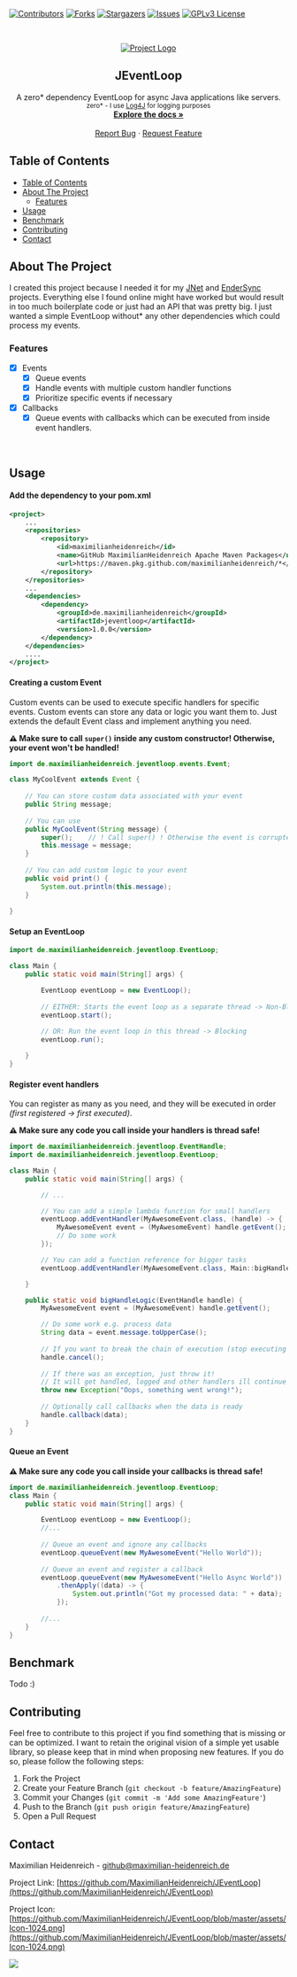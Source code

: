 <!-- PROJECT SHIELDS -->
<!--
*** I'm using markdown "reference style" links for readability.
*** Reference links are enclosed in brackets [ ] instead of parentheses ( ).
*** See the bottom of this document for the declaration of the reference variables
*** for contributors-url, forks-url, etc. This is an optional, concise syntax you may use.
*** https://www.markdownguide.org/basic-syntax/#reference-style-links
-->
[![Contributors][contributors-shield]][contributors-url]
[![Forks][forks-shield]][forks-url]
[![Stargazers][stars-shield]][stars-url]
[![Issues][issues-shield]][issues-url]
[![GPLv3 License][license-shield]][license-url]

<!-- MARKDOWN LINKS & IMAGES -->
<!-- https://www.markdownguide.org/basic-syntax/#reference-style-links -->
[contributors-shield]: https://img.shields.io/github/contributors/MaximilianHeidenreich/JEventLoop.svg?style=flat-square
[contributors-url]: https://github.com/MaximilianHeidenreich/JEventLoop/graphs/contributors
[forks-shield]: https://img.shields.io/github/forks/MaximilianHeidenreich/JEventLoop?style=flat-square
[forks-url]: https://github.com/MaximilianHeidenreich/JEventLoop/network
[stars-shield]: https://img.shields.io/github/stars/MaximilianHeidenreich/JEventLoop?style=flat-square
[stars-url]: https://github.com/MaximilianHeidenreich/JEventLoop/stargazers
[issues-shield]: https://img.shields.io/github/issues/MaximilianHeidenreich/JEventLoop?style=flat-square
[issues-url]: https://github.com/MaximilianHeidenreich/JEventLoop/issues
[license-shield]: https://img.shields.io/github/license/MaximilianHeidenreich/JEventLoop?style=flat-square
[license-url]: https://github.com/MaximilianHeidenreich/JEventLoop/blob/master/LICENSE

<!-- PROJECT HEADER -->
<br />
<p align="center">
  <a href="https://github.com/MaximilianHeidenreich/JEventLoop">
    <img src="https://github.com/MaximilianHeidenreich/JEventLoop/blob/master/assets/Icon-128.png?raw=true" alt="Project Logo" >
  </a>

  <h2 align="center">JEventLoop</h2>

  <p align="center">
    A zero* dependency EventLoop for async Java applications like servers.
    <br>
    <small>zero* - I use <a href="https://logging.apache.org/log4j/2.x/">Log4J</a> for logging purposes</small>
    <br />
    <a href="#"><strong>Explore the docs »</strong></a>
    <br />
    <br />
    <a href="https://github.com/MaximilianHeidenreich/JEventLoop/issues">Report Bug</a>
    ·
    <a href="https://github.com/MaximilianHeidenreich/JEventLoop/issues">Request Feature</a>
  </p>
</p>

<!-- TABLE OF CONTENTS -->
## Table of Contents

- [Table of Contents](#table-of-contents)
- [About The Project](#about-the-project)
  - [Features](#features)
- [Usage](#usage)
- [Benchmark](#benchmark)
- [Contributing](#contributing)
- [Contact](#contact)

<!-- ABOUT THE PROJECT -->
## About The Project

I created this project because I needed it for my [JNet]() and [EnderSync]() projects. 
Everything else I found online might have worked but would result in too much boilerplate code or
just had an API that was pretty big.
I just wanted a simple EventLoop without* any other dependencies which could process my events.

### Features

- [x] Events
    - [x] Queue events
    - [x] Handle events with multiple custom handler functions
    - [x] Prioritize specific events if necessary
- [x] Callbacks
    - [x] Queue events with callbacks which can be executed from inside event handlers.

<br>

<!-- USAGE -->
## Usage

#### Add the dependency to your pom.xml
```xml
<project>
    ...
    <repositories>
        <repository>
            <id>maximilianheidenreich</id>
            <name>GitHub MaximilianHeidenreich Apache Maven Packages</name>
            <url>https://maven.pkg.github.com/maximilianheidenreich/*</url>
        </repository>
    </repositories>
    ...
    <dependencies>
        <dependency>
            <groupId>de.maximilianheidenreich</groupId>
            <artifactId>jeventloop</artifactId>
            <version>1.0.0</version>
        </dependency>
    </dependencies>
    ....
</project>
```

#### Creating a custom Event

Custom events can be used to execute specific handlers for specific events. Custom events can store any data 
or logic you want them to. Just extends the default Event class and implement anything you need.

**⚠️ Make sure to call `super()` inside any custom constructor! Otherwise, your event won't be handled!**

```java
import de.maximilianheidenreich.jeventloop.events.Event;

class MyCoolEvent extends Event {
  
    // You can store custom data associated with your event
    public String message;
    
    // You can use 
    public MyCoolEvent(String message) {
        super();    // ! Call super() ! Otherwise the event is corrupted and will be ignored !
        this.message = message;
    }
    
    // You can add custom logic to your event
    public void print() {
        System.out.println(this.message);
    }
    
}
```

#### Setup an EventLoop

```java
import de.maximilianheidenreich.jeventloop.EventLoop;

class Main {
    public static void main(String[] args) {

        EventLoop eventLoop = new EventLoop();
        
        // EITHER: Starts the event loop as a separate thread -> Non-Blocking
        eventLoop.start();
        
        // OR: Run the event loop in this thread -> Blocking
        eventLoop.run();

    }
}
```

#### Register event handlers

You can register as many as you need, and they will be executed in order *(first registered -> first executed)*.

**⚠️ Make sure any code you call inside your handlers is thread safe!**

```java
import de.maximilianheidenreich.jeventloop.EventHandle;
import de.maximilianheidenreich.jeventloop.EventLoop;

class Main {
    public static void main(String[] args) {

        // ...

        // You can add a simple lambda function for small handlers
        eventLoop.addEventHandler(MyAwesomeEvent.class, (handle) -> {
            MyAwesomeEvent event = (MyAwesomeEvent) handle.getEvent();
            // Do some work
        });

        // You can add a function reference for bigger tasks
        eventLoop.addEventHandler(MyAwesomeEvent.class, Main::bigHandleLogic);

    }

    public static void bigHandleLogic(EventHandle handle) {
        MyAwesomeEvent event = (MyAwesomeEvent) handle.getEvent();

        // Do some work e.g. process data
        String data = event.message.toUpperCase();
        
        // If you want to break the chain of execution (stop executing handlers registered after this one) call:
        handle.cancel();
      
        // If there was an exception, just throw it!
        // It will get handled, logged and other handlers ill continue to execute!
        throw new Exception("Oops, something went wrong!");
      
        // Optionally call callbacks when the data is ready
        handle.callback(data);
    }
}
```

#### Queue an Event

**⚠️ Make sure any code you call inside your callbacks is thread safe!**

```java
import de.maximilianheidenreich.jeventloop.EventLoop;
class Main {
    public static void main(String[] args) {

        EventLoop eventLoop = new EventLoop();
        //...
        
        // Queue an event and ignore any callbacks
        eventLoop.queueEvent(new MyAwesomeEvent("Hello World"));
        
        // Queue an event and register a callback
        eventLoop.queueEvent(new MyAwesomeEvent("Hello Async World"))
            .thenApply((data) -> {
                System.out.println("Got my processed data: " + data);    // Do some work in a callback
            });
        
        //...
    }
}
```

<!-- BENCHMARK -->
## Benchmark

Todo :)

<!-- CONTRIBUTING -->
## Contributing

Feel free to contribute to this project if you find something that is missing or can be optimized.
I want to retain the original vision of a simple yet usable library, so please keep that in mind when proposing new features.
If you do so, please follow the following steps:

1. Fork the Project
2. Create your Feature Branch (`git checkout -b feature/AmazingFeature`)
3. Commit your Changes (`git commit -m 'Add some AmazingFeature'`)
4. Push to the Branch (`git push origin feature/AmazingFeature`)
5. Open a Pull Request


<!-- CONTACT -->
## Contact

Maximilian Heidenreich - github@maximilian-heidenreich.de

Project Link: [https://github.com/MaximilianHeidenreich/JEventLoop](https://github.com/MaximilianHeidenreich/JEventLoop)

Project Icon: [https://github.com/MaximilianHeidenreich/JEventLoop/blob/master/assets/Icon-1024.png](https://github.com/MaximilianHeidenreich/JEventLoop/blob/master/assets/Icon-1024.png)

<a href="https://www.buymeacoffee.com/maximili"><img src="https://img.buymeacoffee.com/button-api/?text=Buy me a coffee&emoji=&slug=maximili&button_colour=5F7FFF&font_colour=ffffff&font_family=Cookie&outline_colour=000000&coffee_colour=FFDD00"></a>
